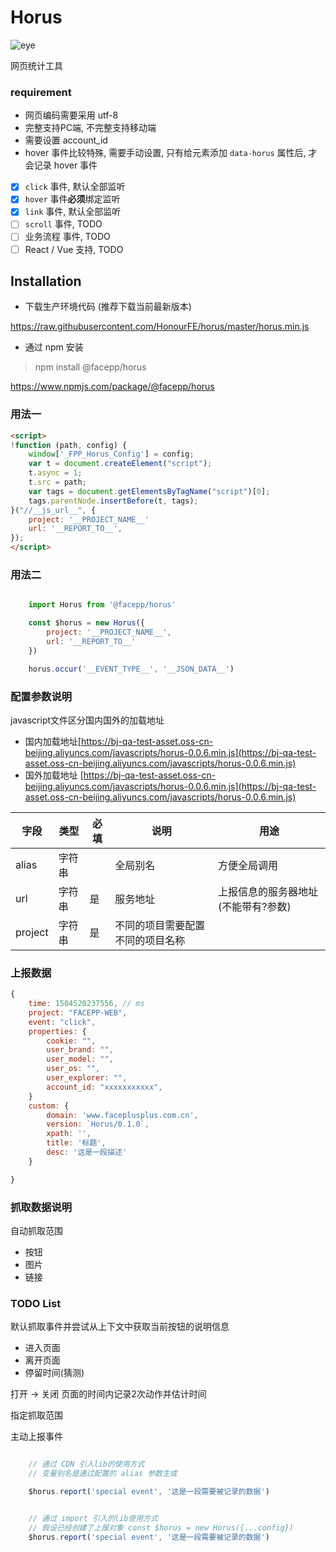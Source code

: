 
# Horus

![eye](https://raw.githubusercontent.com/FaceFE/horus/master/images/horus.jpg)

网页统计工具

### requirement

* 网页编码需要采用 utf-8
* 完整支持PC端, 不完整支持移动端
* 需要设置 account_id
* hover 事件比较特殊, 需要手动设置, 只有给元素添加 ``data-horus`` 属性后, 才会记录 hover 事件

* [x] ``click`` 事件, 默认全部监听
* [x] ``hover`` 事件**必须**绑定监听
* [x] ``link`` 事件, 默认全部监听
* [ ] ``scroll`` 事件, TODO
* [ ] 业务流程 事件, TODO
* [ ] React / Vue 支持, TODO

## Installation

* 下载生产环境代码 (推荐下载当前最新版本)

https://raw.githubusercontent.com/HonourFE/horus/master/horus.min.js

* 通过 npm 安装

> npm install @facepp/horus

https://www.npmjs.com/package/@facepp/horus


### 用法一

```html
<script>
!function (path, config) {
    window['_FPP_Horus_Config'] = config;
    var t = document.createElement("script");
    t.async = 1;
    t.src = path;
    var tags = document.getElementsByTagName("script")[0];
    tags.parentNode.insertBefore(t, tags);
}("//__js_url__", {
    project: '__PROJECT_NAME__'
    url: '__REPORT_TO__',
});
</script>
```

### 用法二

```javascript

    import Horus from '@facepp/horus'

    const $horus = new Horus({
        project: '__PROJECT_NAME__',
        url: '__REPORT_TO__'
    })

    horus.occur('__EVENT_TYPE__', '__JSON_DATA__')

```

### 配置参数说明

javascript文件区分国内国外的加载地址

* 国内加载地址[https://bj-qa-test-asset.oss-cn-beijing.aliyuncs.com/javascripts/horus-0.0.6.min.js](https://bj-qa-test-asset.oss-cn-beijing.aliyuncs.com/javascripts/horus-0.0.6.min.js)
* 国外加载地址 [https://bj-qa-test-asset.oss-cn-beijing.aliyuncs.com/javascripts/horus-0.0.6.min.js](https://bj-qa-test-asset.oss-cn-beijing.aliyuncs.com/javascripts/horus-0.0.6.min.js)


字段 | 类型 | 必填 | 说明 | 用途
--- | --- | --- | --- | ---
alias       | 字符串    |  |    全局别名 | 方便全局调用
url         |字符串     |是 |   服务地址| 上报信息的服务器地址(不能带有\?参数)
project     |字符串     |是 |   不同的项目需要配置不同的项目名称

### 上报数据

```javascript
{
    time: 1504520237556, // ms
    project: "FACEPP-WEB",
    event: "click",
    properties: { 
        cookie: "",
        user_brand: "",
        user_model: "",
        user_os: "",
        user_explorer: "",
        account_id: "xxxxxxxxxxx",
    }
    custom: {
        domain: 'www.faceplusplus.com.cn',
        version: `Horus/0.1.0`,
        xpath: '',
        title: '标题',
        desc: '这是一段描述'
    }

}
```

### 抓取数据说明

自动抓取范围

* 按钮
* 图片
* 链接

### TODO List

默认抓取事件并尝试从上下文中获取当前按钮的说明信息

* 进入页面
* 离开页面
* 停留时间(猜测)

打开 -> 关闭 页面的时间内记录2次动作并估计时间


指定抓取范围

主动上报事件

```javascript

    // 通过 CDN 引入lib的使用方式
    // 变量别名是通过配置的 alias 参数生成 

    $horus.report('special event', '这是一段需要被记录的数据')

```

```javascript

    // 通过 import 引入的lib使用方式
    // 假设已经创建了上报对象 const $horus = new Horus({...config})
    $horus.report('special event', '这是一段需要被记录的数据')

```
